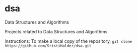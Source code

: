 # dsa
Data Structures and Algorithms

Projects related to Data Structures and Algorithms

Instructions:
To make a local copy of the repository, `git clone https://github.com/SristiHalder/dsa.git`